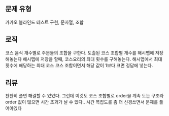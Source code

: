 ## 문제 유형
카카오 블라인드 테스트
구현, 문자열, 조합
## 로직
코스 음식 개수별로 주문들의 조합을 구한다. 도출된 코스 조합별 개수를 해시맵에 저장해놓는다 
해시맵에 저장을 할때, 코스요리의 최대 횟수를 구해놓는다.
해시맵에서 최대 횟수에 해당하는 최대 코스 코스 조합이면서 해당 값이 1보다 크면 정답에 넣는다.

## 리뷰
찬찬히 풀면 해결할 수 있었다.
그런데 이것도 코스 조합별로 order을 계속 도는 구조라 order 값이 많으면 시간 초과가 날 수 있다..
시간 복잡도를 좀 더 신경쓰면서 문제를 풀어야겠다
